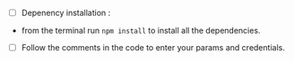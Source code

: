  - [ ] Depenency installation :
 - from the terminal run `npm install` to install all the dependencies.
 
 - [ ] Follow the comments in the code to enter your params and credentials.

